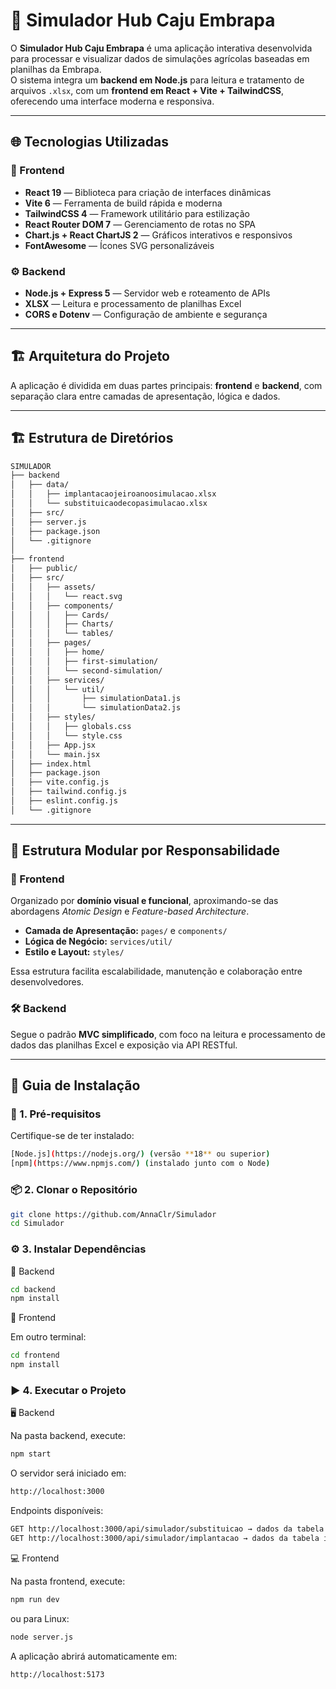# 🌰 Simulador Hub Caju Embrapa

O **Simulador Hub Caju Embrapa** é uma aplicação interativa desenvolvida para processar e visualizar dados de simulações agrícolas baseadas em planilhas da Embrapa.  
O sistema integra um **backend em Node.js** para leitura e tratamento de arquivos `.xlsx`, com um **frontend em React + Vite + TailwindCSS**, oferecendo uma interface moderna e responsiva.

---

## 🌐 Tecnologias Utilizadas

### 🎨 Frontend
- **React 19** — Biblioteca para criação de interfaces dinâmicas  
- **Vite 6** — Ferramenta de build rápida e moderna  
- **TailwindCSS 4** — Framework utilitário para estilização  
- **React Router DOM 7** — Gerenciamento de rotas no SPA  
- **Chart.js + React ChartJS 2** — Gráficos interativos e responsivos  
- **FontAwesome** — Ícones SVG personalizáveis  

### ⚙️ Backend
- **Node.js + Express 5** — Servidor web e roteamento de APIs  
- **XLSX** — Leitura e processamento de planilhas Excel  
- **CORS e Dotenv** — Configuração de ambiente e segurança  

---

## 🏗️ Arquitetura do Projeto

A aplicação é dividida em duas partes principais: **frontend** e **backend**, com separação clara entre camadas de apresentação, lógica e dados.

---

## 🏗️ Estrutura de Diretórios

```bash
SIMULADOR
├── backend
│   ├── data/
│   │   ├── implantacaojeiroanoosimulacao.xlsx
│   │   └── substituicaodecopasimulacao.xlsx
│   ├── src/
│   ├── server.js
│   ├── package.json
│   └── .gitignore
│
├── frontend
│   ├── public/
│   ├── src/
│   │   ├── assets/
│   │   │   └── react.svg
│   │   ├── components/
│   │   │   ├── Cards/
│   │   │   ├── Charts/
│   │   │   └── tables/
│   │   ├── pages/
│   │   │   ├── home/
│   │   │   ├── first-simulation/
│   │   │   └── second-simulation/
│   │   ├── services/
│   │   │   └── util/
│   │   │       ├── simulationData1.js
│   │   │       └── simulationData2.js
│   │   ├── styles/
│   │   │   ├── globals.css
│   │   │   └── style.css
│   │   ├── App.jsx
│   │   └── main.jsx
│   ├── index.html
│   ├── package.json
│   ├── vite.config.js
│   ├── tailwind.config.js
│   ├── eslint.config.js
│   └── .gitignore
``` 

---

## 🧱 Estrutura Modular por Responsabilidade

### 🎨 Frontend
Organizado por **domínio visual e funcional**, aproximando-se das abordagens *Atomic Design* e *Feature-based Architecture*.

- **Camada de Apresentação:** `pages/` e `components/`  
- **Lógica de Negócio:** `services/util/`  
- **Estilo e Layout:** `styles/`

Essa estrutura facilita escalabilidade, manutenção e colaboração entre desenvolvedores.

### 🛠️ Backend
Segue o padrão **MVC simplificado**, com foco na leitura e processamento de dados das planilhas Excel e exposição via API RESTful.

---

## 🚀 Guia de Instalação

### 🧩 1. Pré-requisitos

Certifique-se de ter instalado:

```bash
[Node.js](https://nodejs.org/) (versão **18** ou superior)
[npm](https://www.npmjs.com/) (instalado junto com o Node)
``` 

### 📦 2. Clonar o Repositório

```bash
git clone https://github.com/AnnaClr/Simulador
cd Simulador
``` 

### ⚙️ 3. Instalar Dependências
🔸 Backend
```bash
cd backend
npm install
```

🔹 Frontend

Em outro terminal:
```bash
cd frontend
npm install
``` 

### ▶️ 4. Executar o Projeto
🖥️ Backend

Na pasta backend, execute:
```bash
npm start
``` 

O servidor será iniciado em:
```bash
http://localhost:3000
``` 

Endpoints disponíveis:
```bash
GET http://localhost:3000/api/simulador/substituicao → dados da tabela substituicaodecopasimulacao
GET http://localhost:3000/api/simulador/implantacao → dados da tabela implantacaocajueiroanaosimulacao
``` 

💻 Frontend

Na pasta frontend, execute:
```bash
npm run dev
``` 
ou para Linux:

```bash
node server.js
```

A aplicação abrirá automaticamente em:
```bash
http://localhost:5173
``` 
